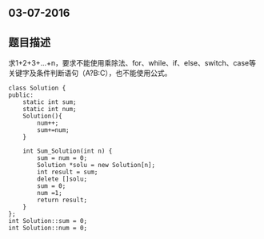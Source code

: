 03-07-2016
---------------------
题目描述
--------
求1+2+3+...+n，要求不能使用乘除法、for、while、if、else、switch、case等关键字及条件判断语句（A?B:C），也不能使用公式。

```
class Solution {
public:
    static int sum;
    static int num;
    Solution(){
        num++;
        sum+=num;
    }

    int Sum_Solution(int n) {
        sum = num = 0;
        Solution *solu = new Solution[n];
        int result = sum;
        delete []solu;
        sum = 0;
        num =1;
        return result;
    }
};
int Solution::sum = 0;
int Solution::num = 0;
```
